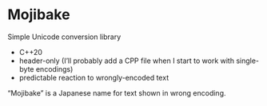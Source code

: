 # Mojibake

Simple Unicode conversion library
* C++20
* header-only (I’ll probably add a CPP file when I start to work with single-byte encodings)
* predictable reaction to wrongly-encoded text

“Mojibake” is a Japanese name for text shown in wrong encoding.